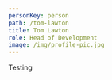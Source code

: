 ```yaml
---
personKey: person
path: /tom-lawton
title: Tom Lawton
role: Head of Development
image: /img/profile-pic.jpg
---
```

Testing

